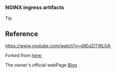 ### NGINX ingress artifacts


> [!TIP]
> 
> ## Reference
> https://www.youtube.com/watch?v=g9EqZiTWLGA
>
> Forked from [here:](https://github.com/ascode-com/wiki/tree/main/ingress-nginx)
>
> The owner's official webPage [Blog](https://ascode.com/blog/how-to-install-and-configure-the-ingress-nginx-controller-on-kubernetes-complete-sample-app-included/)